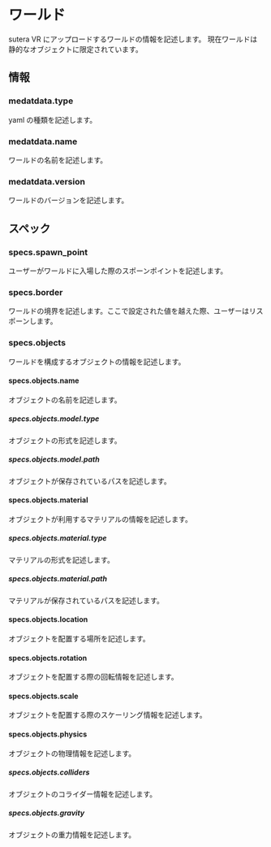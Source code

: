 # ワールド

sutera VR にアップロードするワールドの情報を記述します。
現在ワールドは静的なオブジェクトに限定されています。

## 情報

### medatdata.type

yaml の種類を記述します。

### medatdata.name

ワールドの名前を記述します。

### medatdata.version

ワールドのバージョンを記述します。

## スペック

### specs.spawn_point

ユーザーがワールドに入場した際のスポーンポイントを記述します。

### specs.border

ワールドの境界を記述します。ここで設定された値を越えた際、ユーザーはリスポーンします。

### specs.objects

ワールドを構成するオブジェクトの情報を記述します。

#### specs.objects.name

オブジェクトの名前を記述します。

##### specs.objects.model.type

オブジェクトの形式を記述します。

##### specs.objects.model.path

オブジェクトが保存されているパスを記述します。

#### specs.objects.material

オブジェクトが利用するマテリアルの情報を記述します。

##### specs.objects.material.type

マテリアルの形式を記述します。

##### specs.objects.material.path

マテリアルが保存されているパスを記述します。

#### specs.objects.location

オブジェクトを配置する場所を記述します。

#### specs.objects.rotation

オブジェクトを配置する際の回転情報を記述します。

#### specs.objects.scale

オブジェクトを配置する際のスケーリング情報を記述します。

#### specs.objects.physics

オブジェクトの物理情報を記述します。

##### specs.objects.colliders

オブジェクトのコライダー情報を記述します。

##### specs.objects.gravity

オブジェクトの重力情報を記述します。
